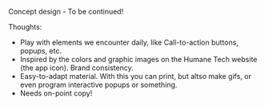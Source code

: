 Concept design - To be continued! 

Thoughts: 
- Play with elements we encounter daily, like Call-to-action buttons, popups, etc. 
- Inspired by the colors and graphic images on the Humane Tech website (the app icon). Brand consistency.
- Easy-to-adapt material. With this you can print, but altso make gifs, or even program interactive popups or something.
- Needs on-point copy! 

